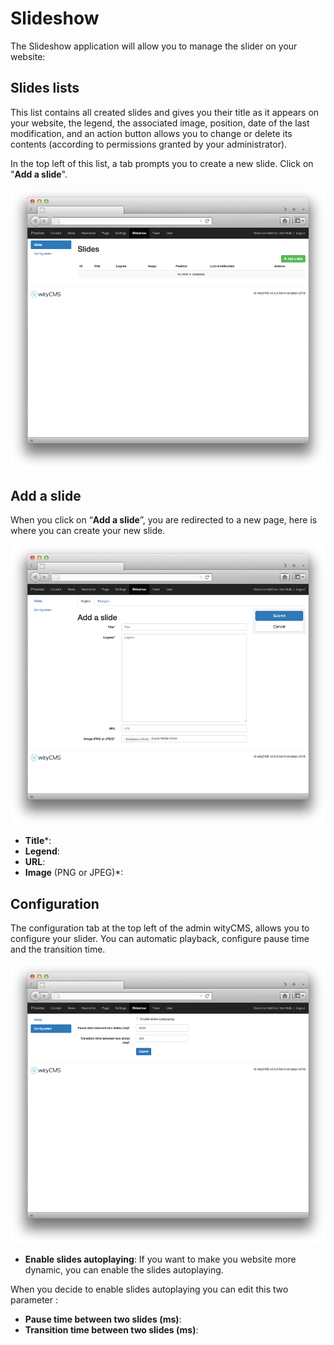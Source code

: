 # Slideshow

The Slideshow application will allow you to manage the slider on your website:

## Slides lists

This list contains all created slides and gives you their title as it appears on your website, the legend, the associated image, position, date of the last modification, and an action button allows you to change or delete its contents (according to permissions granted by your administrator).

In the top left of this list, a tab prompts you to create a new slide. 
Click on "**Add a slide**".

![](slideshow-01.png)
## Add a slide

When you click on “**Add a slide**”, you are redirected to a new page, here is where you can create your new slide.

![](slideshow-02.png)

* **Title***:
* **Legend**:
* **URL**:
* **Image** (PNG or JPEG)*:

## Configuration

The configuration tab at the top left of the admin wityCMS, allows you to configure your slider. You can automatic playback, configure pause time and the transition time.

![](slideshow-03.png)

* **Enable slides autoplaying**: If you want to make you website more dynamic, you can enable the slides autoplaying. 

When you decide to enable slides autoplaying you can edit this two parameter : 

* **Pause time between two slides (ms)**: 
* **Transition time between two slides (ms)**: 
